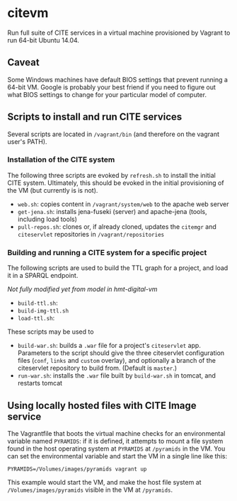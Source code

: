 # citevm #

Run full suite of CITE services in a virtual machine provisioned by Vagrant to run 64-bit Ubuntu 14.04.

## Caveat ##

Some Windows machines have default BIOS settings that prevent running a 64-bit VM.  Google is probably your best friend if you need to figure out what BIOS settings to change for your particular model of computer.

## Scripts to install and run CITE services ##

Several scripts are located in `/vagrant/bin` (and therefore on the vagrant user's PATH).  


### Installation of the CITE system ###


The following three scripts are evoked by `refresh.sh` to install the initial CITE system.  Ultimately, this should be evoked in the initial provisioning of the VM (but currently is is not).

- `web.sh`:  copies content in `/vagrant/system/web` to the apache web server
- `get-jena.sh`:  installs jena-fuseki (server) and apache-jena (tools, including load tools)
- `pull-repos.sh`:  clones or, if already cloned, updates the `citemgr` and `citeservlet` repositories in `/vagrant/repositories`

### Building and running a CITE system for a specific project ###


The following scripts are used to build the TTL graph for a project, and load it in
a SPARQL endpoint.

*Not fully modified yet from model in hmt-digital-vm*

- `build-ttl.sh`:  
- `build-img-ttl.sh`  
- `load-ttl.sh`:    

These scripts may be used to 
- `build-war.sh`: builds a `.war` file for a project's `citeservlet` app.  Parameters to the script should give the three citeservlet configuration files (`conf`, `links` and `custom` overlay), and optionally a branch of the citeservlet repository to build from.  (Default is `master`.)
- `run-war.sh`:  installs the `.war` file built by `build-war.sh` in tomcat, and restarts tomcat


## Using locally hosted files with CITE Image service ##


The Vagrantfile that boots the virtual machine checks for an environmental variable named `PYRAMIDS`: if it is defined, it attempts to mount a file system found in the host operating system at `PYRAMIDS`  at `/pyramids` in the VM. You can set the environmental variable and start the VM in a single line like this:

    PYRAMIDS=/Volumes/images/pyramids vagrant up

This example would start the VM, and make the host file system at `/Volumes/images/pyramids` visible in the VM at `/pyramids`.

